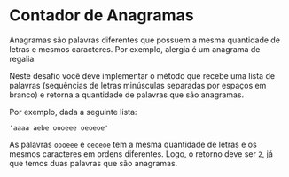 # Contador de Anagramas

Anagramas são palavras diferentes que possuem a mesma quantidade de letras e
mesmos caracteres. Por exemplo, alergia é um anagrama de regalia.

Neste desafio você deve implementar o método que recebe uma lista de palavras
(sequências de letras minúsculas separadas por espaços em branco) e retorna a
quantidade de palavras que são anagramas.

Por exemplo, dada a seguinte lista:

```
'aaaa aebe oooeee oeoeoe'
```

As palavras `oooeee` e `oeoeoe` tem a mesma quantidade de letras e os mesmos
caracteres em ordens diferentes. Logo, o retorno deve ser `2`, já que temos duas
palavras que são anagramas.
